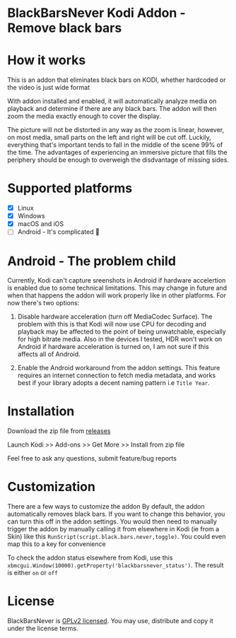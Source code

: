 # BlackBarsNever Kodi Addon - Remove black bars
# How it works
This is an addon that eliminates black bars on KODI, whether hardcoded or the video is just wide format

With addon installed and enabled, it will automatically analyze media on playback and determine 
if there are any black bars. The addon will then zoom the media exactly enough to cover the display.

The picture will not be distorted in any way as the zoom is linear,
however, on most media, small parts on the left and right will be cut off. Luckily, everything that's 
important tends to fall in the middle of the scene 99% of the time. The advantages of experiencing an 
immersive picture that fills the periphery should be enough to overweigh the disdvantage of missing sides.

# Supported platforms                          
- [x] Linux
- [x] Windows
- [x] macOS and iOS
- [ ] Android - It's complicated 🤷
  
# Android - The problem child
Currently, Kodi can't capture sreenshots in Android if hardware accelertion is enabled due to some technical limitations. This may change in future and when that happens the addon will work properly like in other platforms. For now there's two options:

1) Disable hardware acceleration (turn off MediaCodec Surface). The problem with this is that Kodi will now use CPU for decoding and playback may be affected to the point of being unwatchable, especially for high bitrate media. Also in the devices I tested, HDR won't work on Android if hardware acceleration is turned on, I am not sure if this affects all of Android.

2) Enable the Android workaround from the addon settings. This feature requires an internet connection to fetch media metadata, and works best if your library adopts a decent naming pattern i.e `Title Year`. 

# Installation
Download the zip file from [releases](https://github.com/osumoclement/script.black.bars.never/releases)

Launch Kodi >> Add-ons >> Get More >> Install from zip file

Feel free to ask any questions, submit feature/bug reports

# Customization
There are a few ways to customize the addon
By default, the addon automatically removes black bars. If you want to change this behavior, you can turn this off in the addon settings. You would then need to manually trigger the addon by manually calling it from elsewhere in Kodi (ie from a Skin) like this `RunScript(script.black.bars.never,toggle)`. You could even map this to a key for convenience

To check the addon status elsewhere from Kodi, use this `xbmcgui.Window(10000).getProperty('blackbarsnever_status')`. The result is either `on` or `off`

# License
BlackBarsNever is [GPLv2 licensed](https://github.com/osumoclement/script.black.bars.never/blob/main/LICENSE.txt). You may use, distribute and copy it under the license terms.
